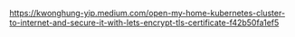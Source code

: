 https://kwonghung-yip.medium.com/open-my-home-kubernetes-cluster-to-internet-and-secure-it-with-lets-encrypt-tls-certificate-f42b50fa1ef5